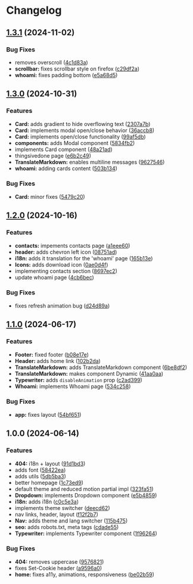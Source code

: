 # Changelog

## [1.3.1](https://github.com/valerio-pescatori/portfolio/compare/v1.3.0...v1.3.1) (2024-11-02)


### Bug Fixes

* removes overscroll ([4c1d83a](https://github.com/valerio-pescatori/portfolio/commit/4c1d83ab8c4248b30a9143326156530ad57b5f76))
* **scrollbar:** fixes scrollbar style on firefox ([c29df2a](https://github.com/valerio-pescatori/portfolio/commit/c29df2adce726828dfdb47502b399d109983deae))
* **whoami:** fixes padding bottom ([e5a68d5](https://github.com/valerio-pescatori/portfolio/commit/e5a68d5ad81278202e92fd83736a2dfdebddb5f6))

## [1.3.0](https://github.com/valerio-pescatori/portfolio/compare/v1.2.0...v1.3.0) (2024-10-31)


### Features

* **Card:** adds gradient to hide overflowing text ([2307a7b](https://github.com/valerio-pescatori/portfolio/commit/2307a7b6d0379af846bd165e26394ee640f33dc0))
* **Card:** implements modal open/close behavior ([36accb8](https://github.com/valerio-pescatori/portfolio/commit/36accb87dd4d7d672bee2822da339b56d4ba1ab2))
* **Card:** implements open/close functionality ([99af5db](https://github.com/valerio-pescatori/portfolio/commit/99af5db6e4c19ecf5ff65b403c3917fe7ad1b0b0))
* **components:** adds Modal component ([5834fb2](https://github.com/valerio-pescatori/portfolio/commit/5834fb2450fe3b6ed2fbce1bb41089b75a405dcc))
* implements Card component ([48a21ad](https://github.com/valerio-pescatori/portfolio/commit/48a21ad416865a6552e10c92c9b9bc377e0ab1db))
* thingsivedone page ([e6b2c49](https://github.com/valerio-pescatori/portfolio/commit/e6b2c49a1888bc6d6f49901945db454f5e226f93))
* **TranslateMarkdown:** enables multiline messages ([9627546](https://github.com/valerio-pescatori/portfolio/commit/9627546c294482b5d53fb9c7cfdca3513a7c2008))
* **whoami:** adding cards content ([503b134](https://github.com/valerio-pescatori/portfolio/commit/503b1348e37318a12f028e6f503a28ced00e0725))


### Bug Fixes

* **Card:** minor fixes ([5479c20](https://github.com/valerio-pescatori/portfolio/commit/5479c204971ff4255f17eadc99292f718f73c79b))

## [1.2.0](https://github.com/valerio-pescatori/portfolio/compare/v1.1.0...v1.2.0) (2024-10-16)


### Features

* **contacts:** impements contacts page ([a1eee60](https://github.com/valerio-pescatori/portfolio/commit/a1eee60124ae9b6738d5b7fa001eef75831101d0))
* **header:** adds chevron left icon ([08751ad](https://github.com/valerio-pescatori/portfolio/commit/08751ad0fe648df863f5b2c3a455957a3f7ca446))
* **i18n:** adds it translation for the 'whoami' page ([165b13e](https://github.com/valerio-pescatori/portfolio/commit/165b13ed31a3dbd5d819741414e5d8757c605037))
* **Icons:** adds download icon ([0ae0d4f](https://github.com/valerio-pescatori/portfolio/commit/0ae0d4f9f7a2ad284d6c61f0627aff0304d76bbb))
* implementing contacts section ([8697ec2](https://github.com/valerio-pescatori/portfolio/commit/8697ec24164eaa5887d10b35f88d4687bbf7f789))
* update whoami page ([4cb6bec](https://github.com/valerio-pescatori/portfolio/commit/4cb6bec8cc8ca06c830e092b9eb27253f52f19f5))


### Bug Fixes

* fixes refresh animation bug ([d24d89a](https://github.com/valerio-pescatori/portfolio/commit/d24d89aca6b9e69f24c163954060a2c607cc112a))

## [1.1.0](https://github.com/valerio-pescatori/portfolio/compare/v1.0.0...v1.1.0) (2024-06-17)


### Features

* **Footer:** fixed footer ([b08e17e](https://github.com/valerio-pescatori/portfolio/commit/b08e17e7be5d72b7f6cffa6101e2eb5c6ff43eaf))
* **Header:** adds home link ([102b2da](https://github.com/valerio-pescatori/portfolio/commit/102b2da014b490ccff947277a0926cf16bc5831e))
* **TranslateMarkdown:** adds TranslateMarkdown component ([6be8df2](https://github.com/valerio-pescatori/portfolio/commit/6be8df28fd397f65c2fbeded3f4bf569fef34715))
* **TranslateMarkdown:** makes component Dynamic ([41aa0aa](https://github.com/valerio-pescatori/portfolio/commit/41aa0aab096c34565271d65fc83ce371d33432ad))
* **Typewriter:** adds `disableAnimation` prop ([c2ad399](https://github.com/valerio-pescatori/portfolio/commit/c2ad399907228d2730b50dcbc58233c9a7515ae5))
* **Whoami:** implements Whoami page ([534c258](https://github.com/valerio-pescatori/portfolio/commit/534c25839fbae12378acfb2ea4dc0533502e33c2))


### Bug Fixes

* **app:** fixes layout ([54bf651](https://github.com/valerio-pescatori/portfolio/commit/54bf6512ae317b6de3680e20adbd5ea27edb835e))

## 1.0.0 (2024-06-14)


### Features

* **404:** i18n + layout ([91d1bd3](https://github.com/valerio-pescatori/portfolio/commit/91d1bd38f806a5807f968d9a562b9d629d92eba5))
* adds font ([58422ea](https://github.com/valerio-pescatori/portfolio/commit/58422ea4230f559d63728d169ba75bec54d417f3))
* adds utils ([5db5ba3](https://github.com/valerio-pescatori/portfolio/commit/5db5ba3d6651e59059bdefb4167ca4d72b57beb4))
* better homepage ([1c73ed9](https://github.com/valerio-pescatori/portfolio/commit/1c73ed9c4f104fcc15949e1f130265297c31bfae))
* default theme and reduced motion partial impl ([323fa51](https://github.com/valerio-pescatori/portfolio/commit/323fa51bd9f203d335e0862d34ccb1d54c06ff6d))
* **Dropdown:** implements Dropdown component ([e5b4859](https://github.com/valerio-pescatori/portfolio/commit/e5b48592f97bc045cc6a15a3c2c2b966094beeea))
* **i18n:** adds i18n ([c0c5e3a](https://github.com/valerio-pescatori/portfolio/commit/c0c5e3a6c50477d13f280b31b5b7950374e35e92))
* implements theme switcher ([deecd62](https://github.com/valerio-pescatori/portfolio/commit/deecd62b6b806d1104a2cf77754dc5e9adc2634f))
* nav links, header, layout ([f12f2b7](https://github.com/valerio-pescatori/portfolio/commit/f12f2b71a3132a48e22c2c5fc5d3cfe2ffaac1db))
* **Nav:** adds theme and lang switcher ([115b475](https://github.com/valerio-pescatori/portfolio/commit/115b47590a58d8067482a9e85930d35dad0f27fd))
* **seo:** adds robots.txt, meta tags ([cdade55](https://github.com/valerio-pescatori/portfolio/commit/cdade55a07900a0d3fc835d48c92f80e4e54d399))
* **Typewriter:** implements Typewriter component ([1f96264](https://github.com/valerio-pescatori/portfolio/commit/1f96264fba431764dc8f7815f2793f7f43609e83))


### Bug Fixes

* **404:** removes uppercase ([9576821](https://github.com/valerio-pescatori/portfolio/commit/95768210ebd964604c81f93d6625ffff184fc610))
* fixes Set-Cookie header ([a9596a0](https://github.com/valerio-pescatori/portfolio/commit/a9596a024f78757a758357abf64c6208d6be6247))
* **home:** fixes a11y, animations, responsiveness ([be02b59](https://github.com/valerio-pescatori/portfolio/commit/be02b59cf35d83f507575bd12a2f63ff9863e394))

